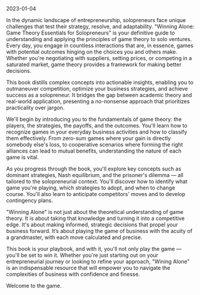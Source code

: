 2023-01-04

In the dynamic landscape of entrepreneurship, solopreneurs face unique challenges that test their strategy, resolve, and adaptability. "Winning Alone: Game Theory Essentials for Solopreneurs" is your definitive guide to understanding and applying the principles of game theory to solo ventures. Every day, you engage in countless interactions that are, in essence, games with potential outcomes hinging on the choices you and others make. Whether you're negotiating with suppliers, setting prices, or competing in a saturated market, game theory provides a framework for making better decisions.

This book distills complex concepts into actionable insights, enabling you to outmaneuver competition, optimize your business strategies, and achieve success as a solopreneur. It bridges the gap between academic theory and real-world application, presenting a no-nonsense approach that prioritizes practicality over jargon.

We'll begin by introducing you to the fundamentals of game theory: the players, the strategies, the payoffs, and the outcomes. You'll learn how to recognize games in your everyday business activities and how to classify them effectively. From zero-sum games where your gain is directly somebody else's loss, to cooperative scenarios where forming the right alliances can lead to mutual benefits, understanding the nature of each game is vital.

As you progress through the book, you'll explore key concepts such as dominant strategies, Nash equilibrium, and the prisoner's dilemma — all tailored to the solopreneurial context. You'll discover how to identify what game you're playing, which strategies to adopt, and when to change course. You'll also learn to anticipate competitors' moves and to develop contingency plans.

"Winning Alone" is not just about the theoretical understanding of game theory. It is about taking that knowledge and turning it into a competitive edge. It's about making informed, strategic decisions that propel your business forward. It’s about playing the game of business with the acuity of a grandmaster, with each move calculated and precise.

This book is your playbook, and with it, you'll not only play the game — you'll be set to win it. Whether you're just starting out on your entrepreneurial journey or looking to refine your approach, "Wining Alone" is an indispensable resource that will empower you to navigate the complexities of business with confidence and finesse.

Welcome to the game.